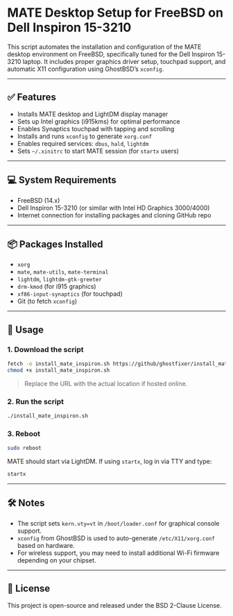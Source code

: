 # MATE Desktop Setup for FreeBSD on Dell Inspiron 15-3210

This script automates the installation and configuration of the MATE desktop environment on FreeBSD, specifically tuned for the Dell Inspiron 15-3210 laptop. It includes proper graphics driver setup, touchpad support, and automatic X11 configuration using GhostBSD’s `xconfig`.

---

## ✅ Features

- Installs MATE desktop and LightDM display manager
- Sets up Intel graphics (i915kms) for optimal performance
- Enables Synaptics touchpad with tapping and scrolling
- Installs and runs `xconfig` to generate `xorg.conf`
- Enables required services: `dbus`, `hald`, `lightdm`
- Sets `~/.xinitrc` to start MATE session (for `startx` users)

---

## 💻 System Requirements

- FreeBSD (14.x)
- Dell Inspiron 15-3210 (or similar with Intel HD Graphics 3000/4000)
- Internet connection for installing packages and cloning GitHub repo

---

## 📦 Packages Installed

- `xorg`
- `mate`, `mate-utils`, `mate-terminal`
- `lightdm`, `lightdm-gtk-greeter`
- `drm-kmod` (for i915 graphics)
- `xf86-input-synaptics` (for touchpad)
- Git (to fetch `xconfig`)

---

## 🚀 Usage

### 1. Download the script

```sh
fetch -o install_mate_inspiron.sh https://github/ghostfixer/install_mate_inspiron.sh
chmod +x install_mate_inspiron.sh
```

> Replace the URL with the actual location if hosted online.

### 2. Run the script

```sh
./install_mate_inspiron.sh
```

### 3. Reboot

```sh
sudo reboot
```

MATE should start via LightDM. If using `startx`, log in via TTY and type:
```sh
startx
```

---

## 🛠️ Notes

- The script sets `kern.vty=vt` in `/boot/loader.conf` for graphical console support.
- `xconfig` from GhostBSD is used to auto-generate `/etc/X11/xorg.conf` based on hardware.
- For wireless support, you may need to install additional Wi-Fi firmware depending on your chipset.

---

## 📄 License

This project is open-source and released under the BSD 2-Clause License.
